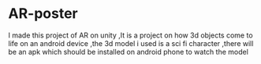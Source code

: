 # AR-poster
I made this project of AR on unity ,It is a project on how 3d objects come to life on an android device ,the 3d model i used is a sci fi  character ,there will be an apk which should be installed on android phone to watch the model 
